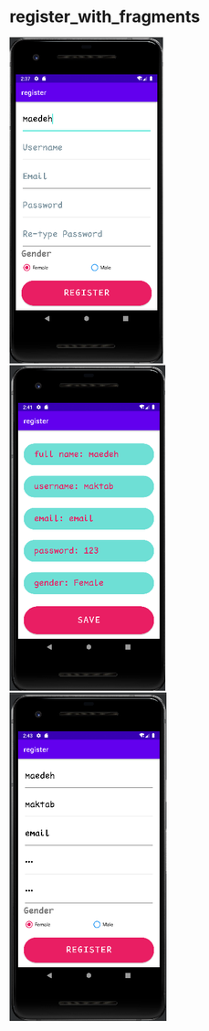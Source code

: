 # register_with_fragments
![my screenshot](app/src/main/res/drawable/register_fragment.png)
![my screenshot](app/src/main/res/drawable/show_info_fragment.png)
![my screenshot](app/src/main/res/drawable/back_to_register_fragment.png)
